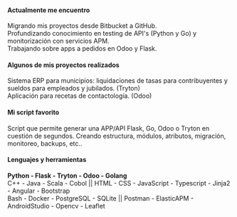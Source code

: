 #### Actualmente me encuentro

Migrando mis proyectos desde Bitbucket a GitHub.\
Profundizando conocimiento en testing de API's (Python y Go) y monitorización con servicios APM.\
Trabajando sobre apps a pedidos en Odoo y Flask.

#### Algunos de mis proyectos realizados
Sistema ERP para municipios: liquidaciones de tasas para contribuyentes y sueldos para empleados y jubilados. (Tryton)\
Aplicación para recetas de contactología. (Odoo)

#### Mi script favorito

Script que permite generar una APP/API Flask, Go, Odoo o Tryton en cuestión de segundos. Creando estructura, módulos, atributos, migración, monitoreo, backups, etc..

#### Lenguajes y herramientas

**Python - Flask - Tryton - Odoo - Golang**\
C++ - Java - Scala - Cobol || HTML - CSS - JavaScript - Typescript - Jinja2 - Angular - Bootstrap\
Bash - Docker - PostgreSQL - SQLite || Postman - ElasticAPM - AndroidStudio - Opencv - Leaflet

<!-- ![Top Langs](https://github-readme-stats.vercel.app/api/top-langs/?username=ema9123&layout=compact&title_color=007bff&text_color=e7e7e7&icon_color=007bff&bg_color=171c28) -->
